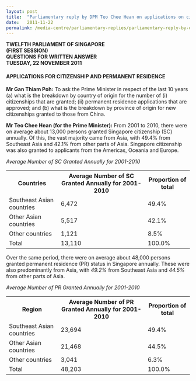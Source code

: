 ```yaml
---
layout: post
title:  "Parliamentary reply by DPM Teo Chee Hean on applications on citizenship and permanent residence"
date:   2011-11-22
permalink: /media-centre/parliamentary-replies/parliamentary-reply-by-dpm-teo-chee-hean-on-22-nov-2011/
---
```


**TWELFTH PARLIAMENT OF SINGAPORE  
(FIRST SESSION)     
QUESTIONS FOR WRITTEN ANSWER  
TUESDAY, 22 NOVEMBER 2011**

#### **APPLICATIONS FOR CITIZENSHIP AND PERMANENT RESIDENCE**

**Mr Gan Thiam Poh:**
To ask the Prime Minister in respect of the last 10 years (a) what is the breakdown by country of origin for the number of (i) citizenships that are granted; (ii) permanent residence applications that are approved; and (b) what is the breakdown by province of origin for new citizenships granted to those from China.

**Mr Teo Chee Hean (for the Prime Minister):**
From 2001 to 2010, there were on average about 13,000 persons granted Singapore citizenship (SC) annually. Of this, the vast majority came from Asia, with 49.4% from Southeast Asia and 42.1% from other parts of Asia. Singapore citizenship was also granted to applicants from the Americas, Oceania and Europe.

*Average Number of SC Granted Annually for 2001-2010*

<table class="table-h">  
  <tr>    
    <th>Countries</th>   
    <th>Average Number of SC Granted Annually for 2001-2010</th>  
    <th>Proportion of total</th> 
  </tr>  
  <tr>    
    <td>Southeast Asian countries</td> 
    <td> 6,472</td>
    <td> 49.4%</td>  
  </tr>  
  <tr>    
    <td>Other Asian countries</td>    
    <td> 5,517</td>  
    <td>42.1%</td>  
  </tr>
  <tr> 
    <td>Other countries</td> 
    <td>1,121</td>
    <td>8.5%</td>  
  </tr> 
  <tr>
    <td>Total</td> <td>13,110</td>
    <td>100.0%</td>  
  </tr> 
  
</table>

Over the same period, there were on average about 48,000 persons granted permanent residence (PR) status in Singapore annually. These were also predominantly from Asia, with *49.2%* from Southeast Asia and *44.5%* from other parts of Asia.

*Average Number of PR Granted Annually for 2001-2010*

<table class="table-h">  
  <tr>    
    <th>Region</th>   
    <th>Average Number of PR Granted Annually for 2001-2010</th>  
    <th>Proportion of total</th> 
  </tr>  
  <tr>    
    <td>Southeast Asian countries</td> 
    <td> 23,694</td>
    <td> 49.4%</td>  
  </tr>  
  <tr>    
    <td>Other Asian countries</td>    
    <td> 21,468</td>  
    <td>44.5%</td>  
  </tr>
  <tr> 
    <td>Other countries</td> 
    <td>3,041</td>
    <td>6.3%</td>  
  </tr> 
  <tr>
    <td>Total</td> <td>48,203</td>
    <td>100.0%</td>  
  </tr> 
  
</table>


